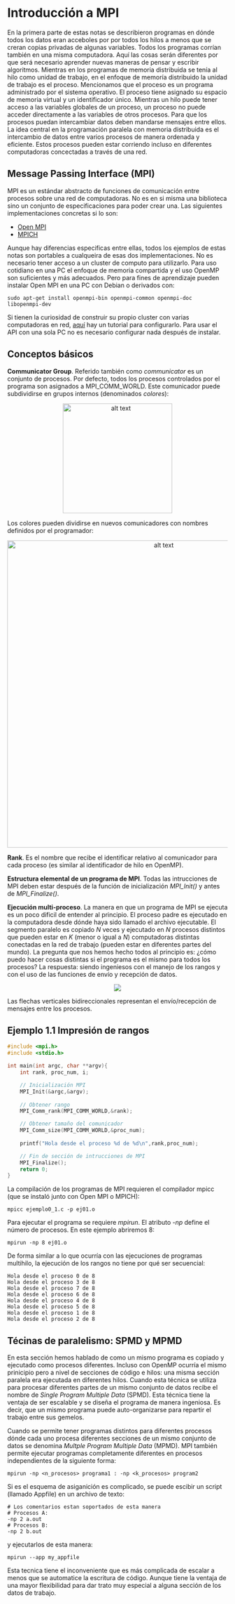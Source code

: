 # Introducción a MPI

En la primera parte de estas notas se describieron programas en dónde todos los datos eran acceboles por por todos los hilos a menos que se creran copias privadas de algunas variables. Todos los programas corrían también en una misma computadora. Aquí las cosas serán diferentes por que será necesario aprender nuevas maneras de pensar y escribir algoritmos. Mientras en los programas de memoria distribuida se tenía al hilo como unidad de trabajo, en el enfoque de memoría distribuido la unidad de trabajo es el proceso. Mencionamos que el proceso es un programa administrado por el sistema operativo. El proceso tiene asignado su espacio de memoria virtual y un identificador único. Mientras un hilo puede tener acceso a las variables globales de un proceso, un proceso no puede acceder directamente a las variables de otros procesos. Para que los procesos puedan intercambiar datos deben mandarse mensajes entre ellos. La idea central en la programación paralela con memoria distribuida es el intercambio de datos entre varios procesos de manera ordenada y eficiente. Estos procesos pueden estar corriendo incluso en diferentes computadoras concectadas a través de una red.

## Message Passing Interface (MPI)
MPI es un estándar abstracto de funciones de comunicación entre procesos sobre una red de computadoras. No es en si misma una biblioteca sino un conjunto de especificaciones para poder crear una. Las siguientes implementaciones concretas si lo son:
* [Open MPI](https://www.open-mpi.org/)
* [MPICH](https://www.anl.gov/mcs/mpich-a-highperformance-portable-implementation-of-mpi)

Aunque hay diferencias especificas entre ellas, todos los ejemplos de estas notas son portables a cualqueira de esas dos implementaciones. No es necesario tener acceso a un cluster de computo para utilizarlo. Para uso cotidiano en una PC el enfoque de memoria compartida y el uso OpenMP son suficientes y más adecuados. Pero para fines de aprendizaje pueden instalar Open MPI en una PC con Debian o derivados con:

```
sudo apt-get install openmpi-bin openmpi-common openmpi-doc libopenmpi-dev 
```

Si tienen la curiosidad de construir su propio cluster con varias computadoras en red, [aquí](http://mpi-cluster.blogspot.com/p/blog-page.html) hay un tutorial para configurarlo. Para usar el API con una sola PC no es necesario configurar nada después de instalar. 

## Conceptos básicos
**Communicator Group**. Referido también como *communicator* es un conjunto de procesos. Por defecto, todos los procesos controlados por el programa son asignados a MPI_COMM_WORLD. Este comunicador puede subdividirse en grupos internos (denominados *colores*):

<p align="center">
<img src="https://www.codingame.com/servlet/fileservlet?id=14312128064536" alt="alt text" width = 250>
</p>

Los colores pueden dividirse en nuevos comunicadores con nombres definidos por el programador:

<p align="center">
<img src="https://www.codingame.com/servlet/fileservlet?id=14312136027966" alt="alt text" width = 700>
</p>

**Rank**. Es el nombre que recibe el identificar relativo al comunicador para cada proceso (es similar al identificador de hilo en OpenMP).

**Estructura elemental de un programa de MPI**. Todas las intrucciones de MPI deben estar después de la función de inicialización *MPI_Init()* y antes de *MPI_Finalize()*. 

**Ejecución multi-proceso**. La manera en que un programa de MPI se ejecuta es un poco dificil de entender al principio. El proceso padre es ejecutado en la computadora desde dónde haya sido llamado el archivo ejecutable. El segmento paralelo es copiado *N* veces y ejecutado en *N* procesos distintos que pueden estar en *K* (menor o igual a *N*) computadoras distintas conectadas en la red de trabajo (pueden estar en diferentes partes del mundo). La pregunta que nos hemos hecho todos al principio es: ¿cómo puedo hacer cosas distintas si el programa es el mismo para todos los procesos? La respuesta: siendo ingeniesos con el manejo de los rangos y con el uso de las funciones de envío y recepción de datos. 

<p align="center">
<img src="https://skirt.ugent.be/skirt9/mpi_initfinal.png">
</p>

Las flechas verticales bidireccionales representan el envío/recepción de mensajes entre los procesos.

## Ejemplo 1.1 Impresión de rangos

```C
#include <mpi.h>
#include <stdio.h>

int main(int argc, char **argv){
    int rank, proc_num, i;

    // Inicialización MPI
    MPI_Init(&argc,&argv);
    
    // Obtener rango
    MPI_Comm_rank(MPI_COMM_WORLD,&rank);

    // Obtener tamaño del comunicador
    MPI_Comm_size(MPI_COMM_WORLD,&proc_num);
    
    printf("Hola desde el proceso %d de %d\n",rank,proc_num);

    // Fin de sección de intrucciones de MPI
    MPI_Finalize();
    return 0;
}
```

La compilación de los programas de MPI requieren el compilador mpicc (que se instaló junto con Open MPI o MPICH):
```
mpicc ejemplo0_1.c -p ej01.o
```

Para ejecutar el programa se requiere *mpirun*. El atributo *-np* define el número de procesos. En este ejemplo abriremos 8:
```
mpirun -np 8 ej01.o
```
De forma similar a lo que ocurría con las ejecuciones de programas multihilo, la ejecución de los rangos no tiene por qué ser secuencial:
```
Hola desde el proceso 0 de 8
Hola desde el proceso 3 de 8
Hola desde el proceso 7 de 8
Hola desde el proceso 6 de 8
Hola desde el proceso 4 de 8
Hola desde el proceso 5 de 8
Hola desde el proceso 1 de 8
Hola desde el proceso 2 de 8
```
## Técinas de paralelismo: SPMD y MPMD
En esta sección hemos hablado de como un mismo programa es copiado y ejecutado como procesos diferentes. Incluso con OpenMP ocurría el mismo prinicipio pero a nivel de secciones de código e hilos: una misma sección paralela era ejecutada en diferentes hilos. Cuando esta técnica se utiliza para procesar diferentes partes de un mismo conjunto de datos recibe el nombre de *Single Program Multiple Data* (SPMD). Esta técnica tiene la ventaja de ser escalable y se diseña el programa de manera ingeniosa. Es decir, que un mismo programa puede auto-organizarse para repartir el trabajo entre sus gemelos. 

Cuando se permite tener programas distintos para diferentes procesos dónde cada uno procesa diferentes secciones de un mismo conjunto de datos se denomina *Multple Program Multiple Data* (MPMD). MPI también permite ejecutar programas completamente diferentes en procesos independientes de la siguiente forma:
```
mpirun -np <n_procesos> programa1 : -np <k_procesos> program2
```
Si es el esquema de asiganición es complicado, se puede escibir un script (llamado Appfile) en un archivo de texto:
```
# Los comentarios estan soportados de esta manera
# Procesos A:
-np 2 a.out
# Procesos B:
-np 2 b.out
```
y ejecutarlos de esta manera:
```
mpirun --app my_appfile
```
Esta tecnica tiene el inconveniente que es más complicada de escalar a menos que se automatice la escritura de código. Aunque tiene la ventaja de una mayor flexibilidad para dar trato muy especial a alguna sección de los datos de trabajo. 
